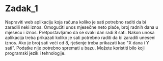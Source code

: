 # Zadak_1

Napraviti web aplikaciju koja računa koliko je sati potrebno raditi da bi zaradili neki iznos. Omogućiti unos mjesečne neto plaće, broj radnih dana u mjesecu i iznos. Pretpostavljamo da se svaki dan radi 8 sati. Nakon unosa aplikacija treba prikazati koliko je sati potrebno raditi da bi zaradili uneseni iznos. Ako je broj sati veći od 8, rješenje treba prikazati kao "X dana i Y sati".
Podatke nije potrebno spremati u bazu. Možete koristiti bilo koji programski jezik i tehnologije.
